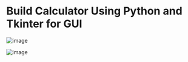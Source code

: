 # Build Calculator Using Python and Tkinter for GUI

![image](https://github.com/Vanshika-4/CodSoft-GUI-Calculator/assets/99902976/98305e82-cf9e-4e63-81dd-f3fbed12add0)


![image](https://github.com/Vanshika-4/CodSoft-GUI-Calculator/assets/99902976/89d235d7-dacf-41b1-b7f2-25eaa19095c6)
